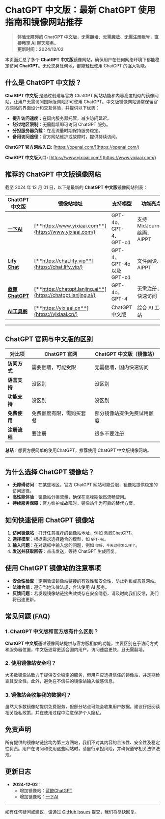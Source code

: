 # **ChatGPT 中文版：最新 ChatGPT 使用指南和镜像网站推荐**

> **体验无障碍的 ChatGPT 中文版，无需翻墙、无需魔法、无需注册账号，直接畅享 AI 聊天服务。**  
> **更新时间：2024/12/02**

本页面汇总了多个 **ChatGPT 中文版**镜像网站，确保用户在任何网络环境下都能稳定访问 **ChatGPT**。无论您身处何地，都能轻松使用 ChatGPT 的强大功能。

## 什么是 ChatGPT 中文版？

**ChatGPT 中文版** 是通过创建与官方 ChatGPT 网站功能和内容高度相似的镜像网站，让用户无需访问国际版网站即可使用 ChatGPT。中文版镜像网站通常保留官方网站的界面设计和交互体验，并提供以下优势：

- **提升访问速度**：在国内服务器托管，减少访问延迟。
- **绕过地区限制**：无需翻墙即可访问 ChatGPT 服务。
- **分担服务器负载**：在高流量时期保持服务稳定。
- **备用访问途径**：官方网站维护或故障时，提供持续访问。

**ChatGPT 官方网站入口:** [https://openai.com/](https://openai.com/)

**ChatGPT 中文版入口:** [https://www.yixiaai.com/](https://www.yixiaai.com/)

## 推荐的 ChatGPT 中文版镜像网站

截至 2024 年 12 月 01 日，以下是最新的 **ChatGPT 中文版**镜像网站列表：

| ChatGPT 中文版                                        | 镜像站地址                                        | 支持模型                      | 功能亮点                |
| ------------------------------------------------- | ------------------------------------------------- | ----------------------------- | ----------------------- |
| [**一下AI**](https://www.yixiaai.com/)            | [**https://www.yixiaai.com**](https://www.yixiaai.com/)            | GPT-4o、GPT-4、GPT-o1          | 支持 MidJourney 绘画、AIPPT |
| [**Lify Chat**](https://chat.lify.vip/)           | [**https://chat.lify.vip**](https://chat.lify.vip/)           | GPT-4、GPT-4o 以及 GPT-o1      | 文件阅读、AIPPT          |
| [**蓝鲸ChatGPT**](https://chatgpt.lanjing.ai/)    | [**https://chatgpt.lanjing.ai**](https://chatgpt.lanjing.ai/)    | GPT-4o、GPT-4                  | 无需注册，快速访问       |
| [**AI工具阁**](https://yixiaai.cn/)              | [**https://yixiaai.cn**](https://yixiaai.cn/)              | ChatGPT 中文版                 | 综合 AI 工具站           |

---

## ChatGPT 官网与中文版的区别

| 对比项             | ChatGPT 官网               | ChatGPT 中文版（镜像站）      |
|------------------|------------------------|-------------------------|
| **访问方式**       | 需要翻墙，可能受限         | 无需翻墙，国内快速访问        |
| **语言支持**       | 没区别       | 没区别        |
| **功能支持**       | 没区别       | 没区别   |
| **免费使用**       | 免费额度有限，需购买套餐      | 部分镜像站提供免费试用额度      |
| **注册流程**       | 要注册           | 很多不要注册       |

**总结**：想要方便简单的使用ChatGPT，推荐使用 ChatGPT 中文版镜像网站。

---

## 为什么选择 ChatGPT 镜像站？

- **无障碍访问**：在某些地区，官方 ChatGPT 网站可能受限，镜像站提供稳定的访问途径。
- **高性能体验**：镜像站分担流量，确保在高峰期依然流畅使用。
- **持续服务保障**：官方维护或故障时，镜像站作为可靠的替代方案。

## 如何快速使用 ChatGPT 镜像站

1. **访问镜像站**：打开任意推荐的镜像站地址，例如 [蓝鲸ChatGPT](https://chatgpt.lanjing.ai/)。
2. **选择模型**：根据需求选择适合的模型，如 `GPT-4o`。
3. **输入问题**：在对话框中输入您的问题，例如 `你好，今天过得怎么样？`。
4. **发送并获取回答**：点击发送，等待 ChatGPT 生成回复。

## 使用 ChatGPT 镜像站的注意事项

- **安全性检查**：定期验证镜像站链接的有效性和安全性，防止钓鱼或恶意网站。
- **法律合规**：遵守当地法律法规，合法使用 AI 服务。
- **反馈问题**：若发现镜像站链接失效或存在安全隐患，请及时向我们反馈，我们将迅速更新。

## 常见问题 (FAQ)

### 1. ChatGPT 中文版和官方版有什么区别？

**ChatGPT 中文版**通过镜像网站提供与官方版相似的功能，主要区别在于访问方式和服务器位置，中文版通常更适合国内用户，访问速度更快，且无需翻墙。

### 2. 使用镜像站安全吗？

大多数镜像站致力于提供安全稳定的服务，但用户应选择信任的镜像站，并定期检查其安全性。此外，避免在不信任的镜像站输入敏感信息。

### 3. 镜像站会收集我的数据吗？

虽然大多数镜像站提供免费服务，但部分站点可能会收集用户数据。建议仔细阅读相关隐私政策，并在使用过程中注意保护个人隐私。

## 免责声明

所有提供的镜像站链接均为第三方网站，我们不对其内容的合法性、安全性及稳定性负责。用户在访问和使用这些网站时，请自行承担风险，并确保遵守相关法律法规。

## 更新日志

- **2024-12-02**：
  - 增加镜像站：[蓝鲸ChatGPT](https://chatgpt.lanjing.ai/)
  - 增加镜像站：[一下AI](https://www.yixiaai.com/)

---

如有任何疑问或建议，请通过 [GitHub Issues](https://github.com) 提交，我们将尽快回复。
